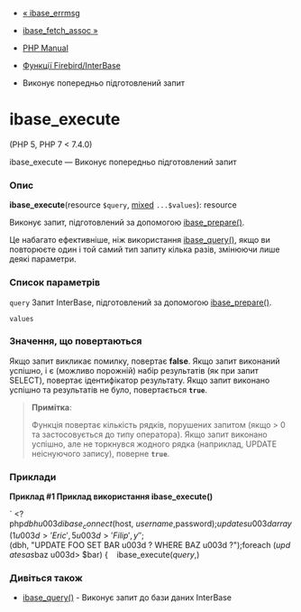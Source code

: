 - [« ibase_errmsg](function.ibase-errmsg.md)
- [ibase_fetch_assoc »](function.ibase-fetch-assoc.md)

- [PHP Manual](index.md)
- [Функції Firebird/InterBase](ref.ibase.md)
- Виконує попередньо підготовлений запит

# ibase_execute

(PHP 5, PHP 7 \< 7.4.0)

ibase_execute — Виконує попередньо підготовлений запит

### Опис

**ibase_execute**(resource `$query`,
[mixed](language.types.declarations.md#language.types.declarations.mixed)
`...$values`): resource

Виконує запит, підготовлений за допомогою
[ibase_prepare()](function.ibase-prepare.md).

Це набагато ефективніше, ніж використання
[ibase_query()](function.ibase-query.md), якщо ви повторюєте один і
той самий тип запиту кілька разів, змінюючи лише деякі параметри.

### Список параметрів

`query`
Запит InterBase, підготовлений за допомогою
[ibase_prepare()](function.ibase-prepare.md).

`values`

### Значення, що повертаються

Якщо запит викликає помилку, повертає **false**. Якщо запит
виконаний успішно, і є (можливо порожній) набір результатів (як при
запит SELECT), повертає ідентифікатор результату. Якщо запит
виконано успішно та результатів не було, повертається **`true`**.

> **Примітка**:
>
> Функція повертає кількість рядків, порушених запитом (якщо \> 0 та
> застосовується до типу оператора). Якщо запит виконано успішно, але не
> торкнувся жодного рядка (наприклад, UPDATE неіснуючого запису),
> поверне **`true`**.

### Приклади

**Приклад #1 Приклад використання **ibase_execute()****

` <?php$dbh u003d ibase_connect($host, $username, $password);$updates u003d array(   1 u003d> 'Eric',   5 u003d> 'Filip', y' '; ($dbh, "UPDATE FOO SET BAR u003d ? WHERE BAZ u003d ?");foreach ($updates as $baz u003d> $bar) {    ibase_execute($query, $)

### Дивіться також

- [ibase_query()](function.ibase-query.md) - Виконує запит до бази
даних InterBase
